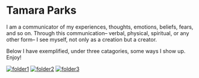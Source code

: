# Tamara Parks 

I am a communicator of my experiences, thoughts, emotions, beliefs, fears, and 
so on. Through this communication– verbal, physical, 
spiritual, or any other form– I see myself, not only as 
a creation but a creator.

Below I have exemplified, under three catagories, some ways I show up. Enjoy!

[![folder1](https://i0.wp.com/whateverbrightthings.com/wp-content/uploads/2019/01/Peach-Folder-Icon.png?fit=250%2C250&ssl=1)](peachFolder.md) 
[![folder2](https://cdn.icon-icons.com/icons2/1379/PNG/512/folderteal_93194.png)](tealFolder.md) 
[![folder3](https://lh3.googleusercontent.com/tOi6Th3S_CakQDKcPoegOf4sj7UpccW1_ekZ1d_SlxwZM568PE9H6YwGx6qqTznxwz1IpRw0dHIzOzerZnAwlUH2Phpcp9coTw59OOkV6nkrIObRqM0FKWhZ8BOR7QvDUj-IgmG_6e5KbtsZfeBqgZXHv7iFgVxnbBdzEErdyGstBGVvYdqpmAnKBiTk34IanVHylB9UIPg0ExkJynYuB53l8hNM-TQoEmt6GR80k8nws1zkapHJfVA1cBImHJBwMh8oknsH_aSaqgi516hh2rd-7_Z2NT8RlJWJ7LJgdkROOREYS7ia8aFJ06Hb7VUVSRgMmqiQLqtgla6kKPRpFNo64RxwPVZvk5Lrqf5wQJiMuzYE_fiGWKjIFzURcU7R2AUkS5EZMidWCpA5uw5Unt95Y4aqgwQit6XJP5ZAvvujCf1JJwpbTiC67tEwh8CCE5byZXRhij3XCEltzqv63b8zgk2JCcznigbYjjkKiPi7gwvbhpN0knEt693Y60MYpk68bgHj2cB5mNWfrv2x0l96ltSHVUQSWCKf1de40cvt3kBLL3T19N_S-wv4hZAfziblNL432qqQqA-vPjNlwgM-QHXpGM4LneH7LT7ROEzoKFH8GmuDudiI_Lt0H8Sw0xB49iL38e92fiNbtu9BLBKAiIo__oAZzSr2HVGYmRmWZke6ZQlLeoTGpKlN6iRCffyB3qAF5GXImEkmOSQJOlSk7Agk_M2kvwKsJFL-giDo7WgYhbbxCHwRT6B_68e8_MJDmBaF6_LRZJBsNHRJcDE52nmSG4e2JhPjdAyqpnZglkPkI1lDS26310rnKNz6LTxVS-O4RlNBZZtpv3d_sCOBUWvUFoqFL-Yj_OK0mKrvg2Q_rDCfPLcboeQgQB9UHDjVNGDNN5yDs7qk4H0IFf2t1U0YC83TqcH20K4zmTDYEUeJ=w225-h225-s-no?authuser=0)](yellowFolder.md)
